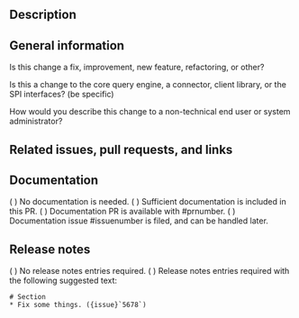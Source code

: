 <!-- Thank you for submitting a pull request! Find more information in our development guide at https://github.com/trinodb/trino/blob/master/.github/DEVELOPMENT.md and contact us on #dev in Slack. -->

## Description

<!-- Elaborate beyond the title of the PR as necessary to help the reviewers and maintainers.-->

## General information

Is this change a fix, improvement, new feature, refactoring, or other?

Is this a change to the core query engine, a connector, client library, or the SPI interfaces? (be specific)

How would you describe this change to a non-technical end user or system administrator?

## Related issues, pull requests, and links

<!-- List any issue that is fixed and provide links to other related PRs, upstream release notes, and other useful resources:
* Fixes #issuenumber
* Related documentation in #issuenumber
* [Some release notes](http://usefulinfo.example.com)
-->

<!-- The following sections are filled in by the maintainer with input from the contributor:
Use :white_check_mark: or (x) or whatever really to signal selection.
-->

## Documentation

( ) No documentation is needed.
( ) Sufficient documentation is included in this PR.
( ) Documentation PR is available with #prnumber.
( ) Documentation issue #issuenumber is filed, and can be handled later.

## Release notes

( ) No release notes entries required.
( ) Release notes entries required with the following suggested text:

```
# Section
* Fix some things. ({issue}`5678`)
```
